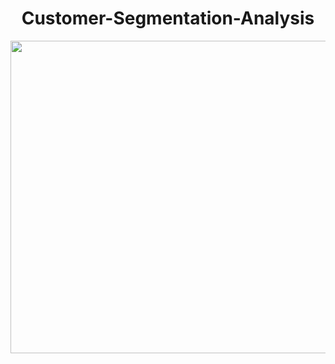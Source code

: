 <div style="text-align: center;">
  <h1>  Customer-Segmentation-Analysis </h1>
</div> 

<p align="center">
  <img width="1000" height="500" src="https://blog.intercomassets.com/blog/wp-content/uploads/2020/10/Customer-segmentation-performance-matrix.png">
</p>
